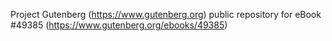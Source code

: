 Project Gutenberg (https://www.gutenberg.org) public repository for
eBook #49385 (https://www.gutenberg.org/ebooks/49385)
